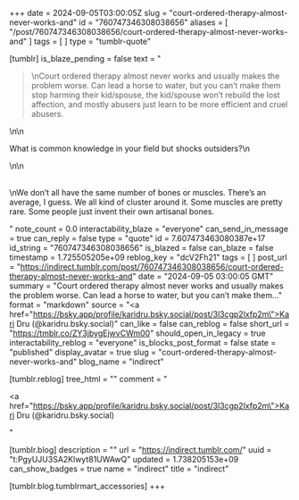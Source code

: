 +++
date = 2024-09-05T03:00:05Z
slug = "court-ordered-therapy-almost-never-works-and"
id = "760747346308038656"
aliases = [ "/post/760747346308038656/court-ordered-therapy-almost-never-works-and" ]
tags = [ ]
type = "tumblr-quote"

[tumblr]
is_blaze_pending = false
text = "<blockquote><p>\nCourt ordered therapy almost never works and usually makes the problem worse. Can lead a horse to water, but you can’t make them stop harming their kid/spouse, the kid/spouse won’t rebuild the lost affection, and mostly abusers just learn to be more efficient and cruel abusers.</p></blockquote>\n\n<p>What is common knowledge in your field but shocks outsiders?\n<br/></p>\n\n<p><br/>\nWe don&rsquo;t all have the same number of bones or muscles. There&rsquo;s an average, I guess. We all kind of cluster around it. Some muscles are pretty rare. Some people just invent their own artisanal bones.</p>"
note_count = 0.0
interactability_blaze = "everyone"
can_send_in_message = true
can_reply = false
type = "quote"
id = 7.607473463080387e+17
id_string = "760747346308038656"
is_blazed = false
can_blaze = false
timestamp = 1.725505205e+09
reblog_key = "dcV2Fh21"
tags = [ ]
post_url = "https://indirect.tumblr.com/post/760747346308038656/court-ordered-therapy-almost-never-works-and"
date = "2024-09-05 03:00:05 GMT"
summary = "Court ordered therapy almost never works and usually makes the problem worse. Can lead a horse to water, but you can’t make them..."
format = "markdown"
source = "<a href=\"https://bsky.app/profile/karidru.bsky.social/post/3l3cgp2lxfp2m\">Kari Dru (@karidru.bsky.social)</a>"
can_like = false
can_reblog = false
short_url = "https://tmblr.co/ZY3jbygEjwvCWm00"
should_open_in_legacy = true
interactability_reblog = "everyone"
is_blocks_post_format = false
state = "published"
display_avatar = true
slug = "court-ordered-therapy-almost-never-works-and"
blog_name = "indirect"

[tumblr.reblog]
tree_html = ""
comment = "<p><a href=\"https://bsky.app/profile/karidru.bsky.social/post/3l3cgp2lxfp2m\">Kari Dru (@karidru.bsky.social)</a></p>"

[tumblr.blog]
description = ""
url = "https://indirect.tumblr.com/"
uuid = "t:PgyUJU3SA2Klwyt81UWAwQ"
updated = 1.738205153e+09
can_show_badges = true
name = "indirect"
title = "indirect"

[tumblr.blog.tumblrmart_accessories]
+++
